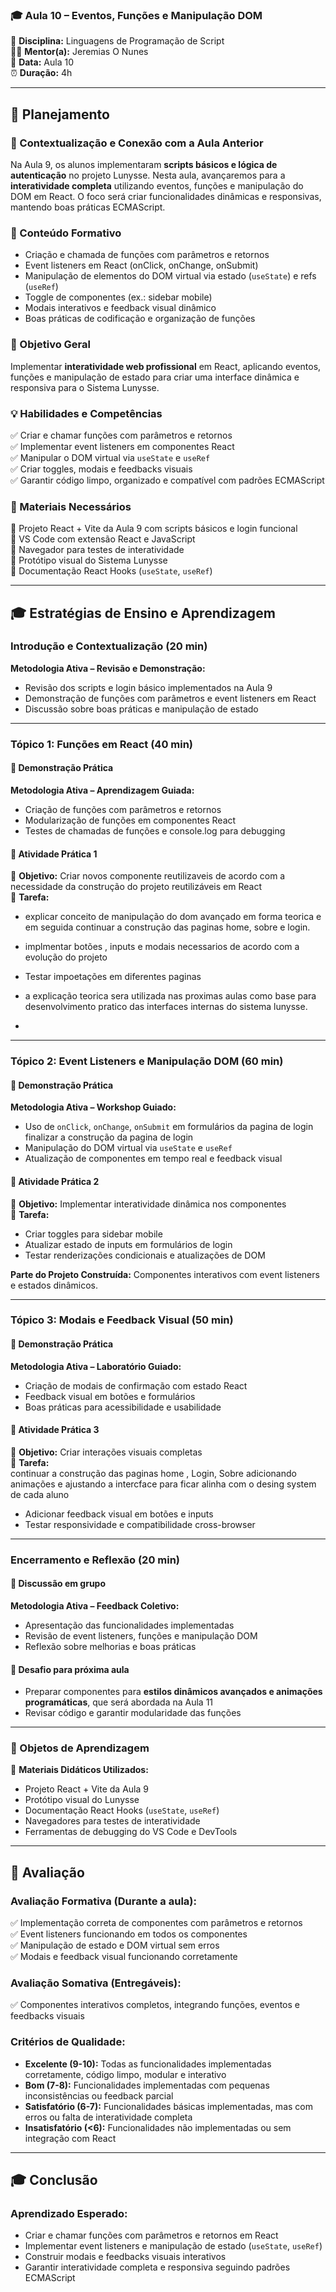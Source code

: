 ### 🎓 Aula 10 – Eventos, Funções e Manipulação DOM

📌 **Disciplina:** Linguagens de Programação de Script  
👨🏫 **Mentor(a):** Jeremias O Nunes  
📆 **Data:** Aula 10  
⏰ **Duração:** 4h  

---

## 📖 Planejamento  

### 📌 Contextualização e Conexão com a Aula Anterior
Na Aula 9, os alunos implementaram **scripts básicos e lógica de autenticação** no projeto Lunysse. Nesta aula, avançaremos para a **interatividade completa** utilizando eventos, funções e manipulação do DOM em React. O foco será criar funcionalidades dinâmicas e responsivas, mantendo boas práticas ECMAScript.  

### 📌 Conteúdo Formativo
- Criação e chamada de funções com parâmetros e retornos  
- Event listeners em React (onClick, onChange, onSubmit)  
- Manipulação de elementos do DOM virtual via estado (`useState`) e refs (`useRef`)  
- Toggle de componentes (ex.: sidebar mobile)  
- Modais interativos e feedback visual dinâmico  
- Boas práticas de codificação e organização de funções  

### 🎯 Objetivo Geral
Implementar **interatividade web profissional** em React, aplicando eventos, funções e manipulação de estado para criar uma interface dinâmica e responsiva para o Sistema Lunysse.  

### 💡 Habilidades e Competências
✅ Criar e chamar funções com parâmetros e retornos  
✅ Implementar event listeners em componentes React  
✅ Manipular o DOM virtual via `useState` e `useRef`  
✅ Criar toggles, modais e feedbacks visuais  
✅ Garantir código limpo, organizado e compatível com padrões ECMAScript  

### 📌 Materiais Necessários
📌 Projeto React + Vite da Aula 9 com scripts básicos e login funcional  
📌 VS Code com extensão React e JavaScript  
📌 Navegador para testes de interatividade  
📌 Protótipo visual do Sistema Lunysse  
📌 Documentação React Hooks (`useState`, `useRef`)  

---

## 🎓 Estratégias de Ensino e Aprendizagem  

### Introdução e Contextualização (20 min)  
**Metodologia Ativa – Revisão e Demonstração:**  
- Revisão dos scripts e login básico implementados na Aula 9  
- Demonstração de funções com parâmetros e event listeners em React  
- Discussão sobre boas práticas e manipulação de estado  

---

### **Tópico 1: Funções em React (40 min)**  
#### 📌 Demonstração Prática  
**Metodologia Ativa – Aprendizagem Guiada:**  
- Criação de funções com parâmetros e retornos  
- Modularização de funções em componentes React  
- Testes de chamadas de funções e console.log para debugging  

#### 📌 Atividade Prática 1  
🎯 **Objetivo:** Criar novos componente reutilizaveis de acordo com a necessidade da construção do projeto reutilizáveis em React  
📝 **Tarefa:**  
- explicar conceito de manipulação do dom avançado em forma teorica e em seguida continuar a construção das paginas home, sobre e login.
- implmentar botões , inputs e modais necessarios de acordo com a evolução do projeto
- Testar impoetações em diferentes paginas 

- a explicação teorica sera utilizada nas proximas aulas como base para desenvolvimento pratico das interfaces internas do sistema lunysse.
-  
---

### **Tópico 2: Event Listeners e Manipulação DOM (60 min)**  
#### 📌 Demonstração Prática  
**Metodologia Ativa – Workshop Guiado:**  
- Uso de `onClick`, `onChange`, `onSubmit` em formulários da pagina de login finalizar a construção da pagina de login 
- Manipulação do DOM virtual via `useState` e `useRef`  
- Atualização de componentes em tempo real e feedback visual  

#### 📌 Atividade Prática 2  
🎯 **Objetivo:** Implementar interatividade dinâmica nos componentes  
📝 **Tarefa:**  
- Criar toggles para sidebar mobile  
- Atualizar estado de inputs em formulários de login  
- Testar renderizações condicionais e atualizações de DOM  

**Parte do Projeto Construída:** Componentes interativos com event listeners e estados dinâmicos.  

---

### **Tópico 3: Modais e Feedback Visual (50 min)**  
#### 📌 Demonstração Prática  
**Metodologia Ativa – Laboratório Guiado:**  
- Criação de modais de confirmação com estado React  
- Feedback visual em botões e formulários  
- Boas práticas para acessibilidade e usabilidade  

#### 📌 Atividade Prática 3  
🎯 **Objetivo:** Criar interações visuais completas  
📝 **Tarefa:**  
continuar a construção das paginas home , Login, Sobre adicionando animações e ajustando a intercface para ficar alinha com o desing system de cada aluno
- Adicionar feedback visual em botões e inputs  
- Testar responsividade e compatibilidade cross-browser  


---

### Encerramento e Reflexão (20 min)  
#### 📌 Discussão em grupo  
**Metodologia Ativa – Feedback Coletivo:**  
- Apresentação das funcionalidades implementadas  
- Revisão de event listeners, funções e manipulação DOM  
- Reflexão sobre melhorias e boas práticas  

#### 📌 Desafio para próxima aula  
- Preparar componentes para **estilos dinâmicos avançados e animações programáticas**, que será abordada na Aula 11  
- Revisar código e garantir modularidade das funções  

---

### 📌 Objetos de Aprendizagem  
📝 **Materiais Didáticos Utilizados:**  
- Projeto React + Vite da Aula 9  
- Protótipo visual do Lunysse  
- Documentação React Hooks (`useState`, `useRef`)  
- Navegadores para testes de interatividade  
- Ferramentas de debugging do VS Code e DevTools  

---

## 🎯 Avaliação  

### **Avaliação Formativa (Durante a aula):**  
✅ Implementação correta de componentes com parâmetros e retornos  
✅ Event listeners funcionando em todos os componentes  
✅ Manipulação de estado e DOM virtual sem erros  
✅ Modais e feedback visual funcionando corretamente  

### **Avaliação Somativa (Entregáveis):**  
✅ Componentes interativos completos, integrando funções, eventos e feedbacks visuais  

### **Critérios de Qualidade:**  
- **Excelente (9-10):** Todas as funcionalidades implementadas corretamente, código limpo, modular e interativo  
- **Bom (7-8):** Funcionalidades implementadas com pequenas inconsistências ou feedback parcial  
- **Satisfatório (6-7):** Funcionalidades básicas implementadas, mas com erros ou falta de interatividade completa  
- **Insatisfatório (<6):** Funcionalidades não implementadas ou sem integração com React  

---

## 🎓 Conclusão  

### **Aprendizado Esperado:**  
- Criar e chamar funções com parâmetros e retornos em React  
- Implementar event listeners e manipulação de estado (`useState`, `useRef`)  
- Construir modais e feedbacks visuais interativos  
- Garantir interatividade completa e responsiva seguindo padrões ECMAScript

